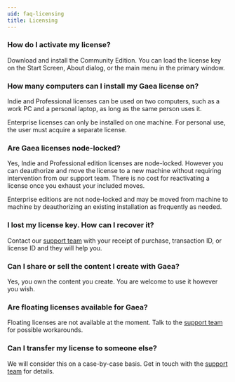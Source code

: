 ```yaml
---
uid: faq-licensing
title: Licensing
---
```


### How do I activate my license?

Download and install the Community Edition. You can load the license key on the Start Screen, About dialog, or the main menu in the primary window.

### How many computers can I install my Gaea license on?

Indie and Professional licenses can be used on two computers, such as a work PC and a personal laptop, as long as the same person uses it. 

Enterprise licenses can only be installed on one machine. For personal use, the user must acquire a separate license.

### Are Gaea licenses node-locked?

Yes, Indie and Professional edition licenses are node-locked. However you can deauthorize and move the license to a new machine without requiring intervention from our support team. There is no cost for reactivating a license once you exhaust your included moves. 

Enterprise editions are not node-locked and may be moved from machine to machine by deauthorizing an existing installation as frequently as needed.

### I lost my license key. How can I recover it?

Contact our [support team](https://quadspinner.com/support) with your receipt of purchase, transaction ID, or license ID and they will help you.

### Can I share or sell the content I create with Gaea?

Yes, you own the content you create. You are welcome to use it however you wish.

### Are floating licenses available for Gaea?

Floating licenses are not available at the moment. Talk to the [support team](https://quadspinner.com/support) for possible workarounds.

### Can I transfer my license to someone else?

We will consider this on a case-by-case basis. Get in touch with the [support team](https://quadspinner.com/support) for details.

